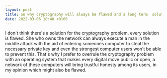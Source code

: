 ```yaml
---
layout: post
title: on why cryptography will always be flawed and a long term  solution proposal
date: 2022-03-06 10:48 +0100
---
```


I don't think there's a solution for the cryptography problem, every solution is flawed. She who owns the network can always execute a man in the middle attack with the aid of entering someones computer to steal the necessary private key and even the strongest computer users won't be able to prevent this. That's why I prefer to overrule the cryptography problem with an operating system that makes every digital move public or open, a network of these computers will bring trustful honesty among its users, in my opinion which might also be flawed.